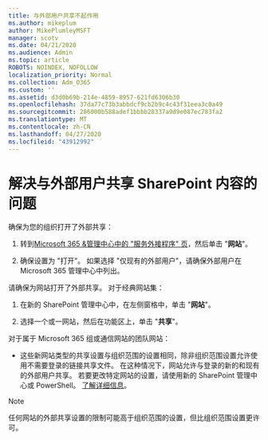 ```yaml
---
title: 与外部用户共享不起作用
ms.author: mikeplum
author: MikePlumleyMSFT
manager: scotv
ms.date: 04/21/2020
ms.audience: Admin
ms.topic: article
ROBOTS: NOINDEX, NOFOLLOW
localization_priority: Normal
ms.collection: Adm_O365
ms.custom: ''
ms.assetid: d3d0b69b-214e-4859-8957-621fd6306b30
ms.openlocfilehash: 37da77c73b3abbdcf9cb2b9c4c43f31eea3c0a49
ms.sourcegitcommit: 286000b588adef1bbbb28337a9d9e087ec783fa2
ms.translationtype: MT
ms.contentlocale: zh-CN
ms.lasthandoff: 04/27/2020
ms.locfileid: "43912992"
---
```

# <a name="fix-problems-sharing-sharepoint-content-with-external-users"></a>解决与外部用户共享 SharePoint 内容的问题

确保为您的组织打开了外部共享：
  
1. 转到[Microsoft 365 &amp;管理中心中的 "服务外接程序" 页](https://portal.office.com/adminportal/home#/Settings/ServicesAndAddIns)，然后单击 "**网站**"。
    
2. 确保设置为 "打开"。 如果选择 "仅现有的外部用户"，请确保外部用户在 Microsoft 365 管理中心中列出。
    
请确保为网站打开了外部共享。 对于经典网站集：
  
1. 在新的 SharePoint 管理中心中，在左侧窗格中，单击 "**网站**"。
    
2. 选择一个或一网站，然后在功能区上，单击 "**共享**"。
    
对于属于 Microsoft 365 组或通信网站的团队网站：
  
- 这些新网站类型的共享设置与组织范围的设置相同，除非组织范围设置允许使用不需要登录的链接共享文件。 在这种情况下，网站允许与登录的新的和现有的外部用户共享。 若要更改特定网站的设置，请使用新的 SharePoint 管理中心或 PowerShell。 [了解详细信息](https://go.microsoft.com/fwlink/?linkid=871863)。
    
> [!NOTE]
> 任何网站的外部共享设置的限制可能高于组织范围的设置，但比组织范围设置更许可。 
  

